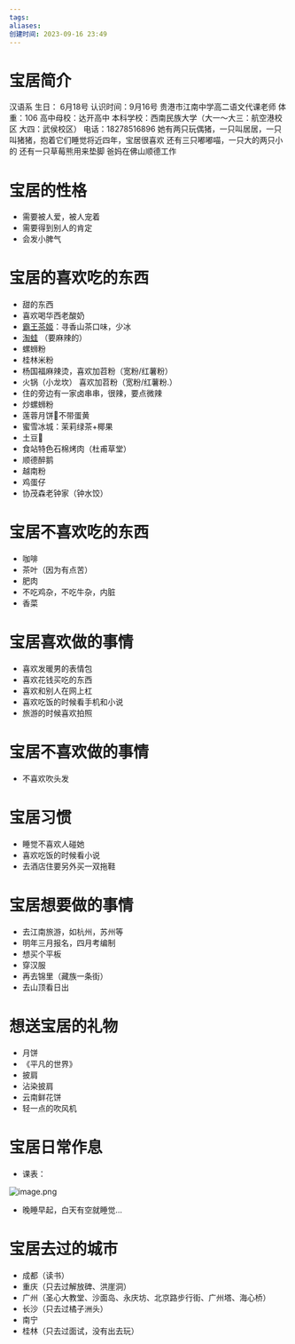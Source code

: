 ```yaml
---
tags: 
aliases: 
创建时间: 2023-09-16 23:49
---
```


# 宝居简介

汉语系
生日： 6月18号
认识时间：9月16号
贵港市江南中学高二语文代课老师
体重：106
高中母校：达开高中
本科学校：西南民族大学（大一～大三：航空港校区  大四：武侯校区）
电话：18278516896
她有两只玩偶猪，一只叫居居，一只叫猪猪，抱着它们睡觉将近四年，宝居很喜欢
还有三只嘟嘟喵，一只大的两只小的
还有一只草莓熊用来垫脚
爸妈在佛山顺德工作

# 宝居的性格

- 需要被人爱，被人宠着
- 需要得到别人的肯定
- 会发小脾气

# 宝居的喜欢吃的东西

- 甜的东西
- 喜欢喝华西老酸奶
- [霸王茶姬](https://www.chagee.com/)：寻香山茶口味，少冰
- [淘蛙](http://www.tao-wa.com/) （要麻辣的）
- 螺蛳粉
- 桂林米粉
- 杨国福麻辣烫，喜欢加苕粉（宽粉/红薯粉）
- 火锅（小龙坎） 喜欢加苕粉（宽粉/红薯粉.）
- 住的旁边有一家卤串串，很辣，要点微辣
- 炒螺蛳粉
- 莲蓉月饼🥮不带蛋黄
- 蜜雪冰城：茉莉绿茶+椰果
- 土豆🥔
- 食站特色石棉烤肉（杜甫草堂）
- 顺德醉鹅
- 越南粉
- 鸡蛋仔
- 协茂森老钟家（钟水饺）

# 宝居不喜欢吃的东西

- 咖啡
- 茶叶（因为有点苦）
- 肥肉
- 不吃鸡杂，不吃牛杂，内脏
- 香菜

# 宝居喜欢做的事情

- 喜欢发暖男的表情包
- 喜欢花钱买吃的东西
- 喜欢和别人在网上杠
- 喜欢吃饭的时候看手机和小说
- 旅游的时候喜欢拍照

# 宝居不喜欢做的事情

- 不喜欢吹头发

# 宝居习惯

- 睡觉不喜欢人碰她
- 喜欢吃饭的时候看小说
- 去酒店住要另外买一双拖鞋

# 宝居想要做的事情

- 去江南旅游，如杭州，苏州等
- 明年三月报名，四月考编制
- 想买个平板
- 穿汉服
- 再去锦里（藏族一条街）
- 去山顶看日出


# 想送宝居的礼物

- 月饼
- 《平凡的世界》
- 披肩
- 沾染披肩
- 云南鲜花饼
- 轻一点的吹风机



# 宝居日常作息

- 课表：

![image.png](https://zbn-picture-1319009493.cos.ap-guangzhou.myqcloud.com/public-pic/202309170015137.png)

- 晚睡早起，白天有空就睡觉...


# 宝居去过的城市

- 成都（读书）
- 重庆（只去过解放碑、洪崖洞）
- 广州（圣心大教堂、沙面岛、永庆坊、北京路步行街、广州塔、海心桥）
- 长沙（只去过橘子洲头）
- 南宁
- 桂林（只去过面试，没有出去玩）